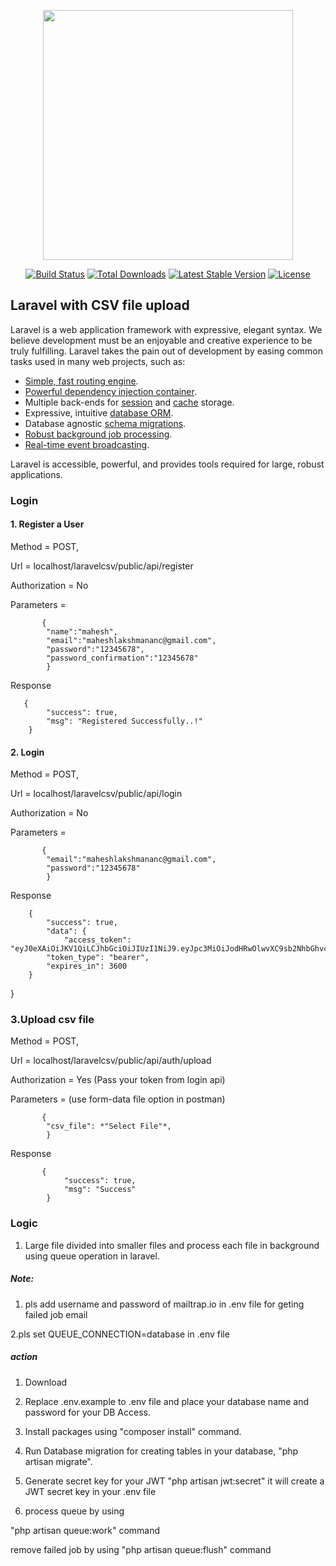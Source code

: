 <p align="center"><a href="https://laravel.com" target="_blank"><img src="https://raw.githubusercontent.com/laravel/art/master/logo-lockup/5%20SVG/2%20CMYK/1%20Full%20Color/laravel-logolockup-cmyk-red.svg" width="400"></a></p>

<p align="center">
<a href="https://travis-ci.org/laravel/framework"><img src="https://travis-ci.org/laravel/framework.svg" alt="Build Status"></a>
<a href="https://packagist.org/packages/laravel/framework"><img src="https://img.shields.io/packagist/dt/laravel/framework" alt="Total Downloads"></a>
<a href="https://packagist.org/packages/laravel/framework"><img src="https://img.shields.io/packagist/v/laravel/framework" alt="Latest Stable Version"></a>
<a href="https://packagist.org/packages/laravel/framework"><img src="https://img.shields.io/packagist/l/laravel/framework" alt="License"></a>
</p>

## Laravel with CSV file upload

Laravel is a web application framework with expressive, elegant syntax. We believe development must be an enjoyable and creative experience to be truly fulfilling. Laravel takes the pain out of development by easing common tasks used in many web projects, such as:

- [Simple, fast routing engine](https://laravel.com/docs/routing).
- [Powerful dependency injection container](https://laravel.com/docs/container).
- Multiple back-ends for [session](https://laravel.com/docs/session) and [cache](https://laravel.com/docs/cache) storage.
- Expressive, intuitive [database ORM](https://laravel.com/docs/eloquent).
- Database agnostic [schema migrations](https://laravel.com/docs/migrations).
- [Robust background job processing](https://laravel.com/docs/queues).
- [Real-time event broadcasting](https://laravel.com/docs/broadcasting).

Laravel is accessible, powerful, and provides tools required for large, robust applications.

### Login

#### 1. Register a User

 Method = POST,

 Url = localhost/laravelcsv/public/api/register

 Authorization = No

 Parameters = 

           {
            "name":"mahesh",
            "email":"maheshlakshmananc@gmail.com",
            "password":"12345678",
            "password_confirmation":"12345678"
            }

Response

       {
            "success": true,
            "msg": "Registered Successfully..!"
        }
#### 2. Login


 Method = POST,

 Url = localhost/laravelcsv/public/api/login

 Authorization = No

 Parameters = 

           {
            "email":"maheshlakshmananc@gmail.com",
            "password":"12345678"
            }

Response

        {
            "success": true,
            "data": {
                "access_token": "eyJ0eXAiOiJKV1QiLCJhbGciOiJIUzI1NiJ9.eyJpc3MiOiJodHRwOlwvXC9sb2NhbGhvc3RcL2xhcmF2ZWxjc3ZcL3B1YmxpY1wvYXBpXC9sb2dpbiIsImlhdCI6MTYwNTc2NzI3NiwiZXhwIjoxNjA1NzcwODc2LCJuYmYiOjE2MDU3NjcyNzYsImp0aSI6Im5QM0ZmYk5TMTZSNHYzMmEiLCJzdWIiOjEsInBydiI6IjIzYmQ1Yzg5NDlmNjAwYWRiMzllNzAxYzQwMDg3MmRiN2E1OTc2ZjcifQ.zbALhoCYX_b8_uesFhOvGAGag42f3nLxMOu1Od92pgs",
            "token_type": "bearer",
            "expires_in": 3600
        }
}

### 3.Upload csv file

 Method = POST,

 Url = localhost/laravelcsv/public/api/auth/upload

 Authorization = Yes (Pass your token from login api)

Parameters = (use form-data file option in postman)

           {
            "csv_file": *"Select File"*,
            }
Response

           {
                "success": true,
                "msg": "Success"
            }

### Logic

1. Large file divided into smaller files and process each file in background using queue
operation in laravel.


##### Note: 
1. pls add username and password of mailtrap.io in .env file for geting failed job email

2.pls set QUEUE_CONNECTION=database in .env file


##### action

1. Download

2. Replace .env.example to .env file and place your database name and password for your DB Access.

3. Install packages using "composer install" command.

4. Run Database migration for creating tables in your database, "php artisan migrate".

5. Generate secret key for your JWT "php artisan jwt:secret" it will create a JWT secret key in your .env file

6. process queue by using 

"php artisan queue:work" command

remove failed job by using "php artisan queue:flush" command

